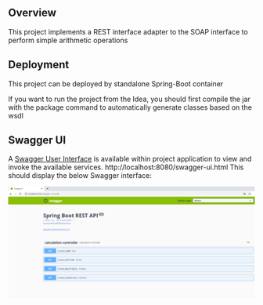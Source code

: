 ## Overview

This project implements a REST interface adapter to the SOAP interface to perform simple arithmetic operations

## Deployment

This project can be deployed by standalone Spring-Boot container

If you want to run the project from the Idea, you should first compile the jar with the package command to automatically generate classes based on the wsdl


## Swagger UI

A [Swagger User Interface](http://swagger.io/swagger-ui/) is available within project application to view and invoke the available services. http://localhost:8080/swagger-ui.html  This should display the below Swagger interface:

![](images/swagger.png "Swagger User Interface")
